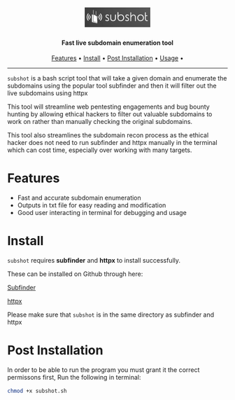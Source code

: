 <h1 align="center">
  <img src="static/subshotlogo2.jpg" alt="subshot" width="150px">
  <br>
</h1>

<h4 align="center">Fast live subdomain enumeration tool</h4>

<p align="center">
  <a href="#Features">Features</a> •
  <a href="#Install">Install</a> •
  <a href="#Post-Installation">Post Installation</a> •
  <a href="#Usage">Usage</a> •
  
</p>


---

`subshot` is a bash script tool that will take a given domain and enumerate the subdomains using the popular tool subfinder and then it will filter out the live subdomains using httpx

This tool will streamline web pentesting engagements and bug bounty hunting by allowing ethical hackers to filter out valuable subdomains to work on rather than manually checking the original subdomains.

This tool also streamlines the subdomain recon process as the ethical hacker does not need to run subfinder and httpx manually in the terminal which can cost time, especially over working with many targets.

# Features

- Fast and accurate subdomain enumeration
- Outputs in txt file for easy reading and modification
- Good user interacting in terminal for debugging and usage

# Install

`subshot` requires **subfinder** and **httpx** to install successfully. 

These can be installed on Github through here:

<a href="https://github.com/projectdiscovery/subfinder">Subfinder</a>

<a href="https://github.com/projectdiscovery/httpx">httpx</a>

Please make sure that `subshot` is in the same directory as subfinder and httpx

# Post Installation

In order to be able to run the program you must grant it the correct permissons first, Run the following in terminal:

```sh
chmod +x subshot.sh
```






